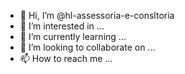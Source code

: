 - 👋 Hi, I’m @hl-assessoria-e-consltoria
- 👀 I’m interested in ...
- 🌱 I’m currently learning ...
- 💞️ I’m looking to collaborate on ...
- 📫 How to reach me ...

<!---
hl-assessoria-e-consltoria/hl-assessoria-e-consltoria is a ✨ special ✨ repository because its `README.md` (this file) appears on your GitHub profile.
You can click the Preview link to take a look at your changes.
--->
